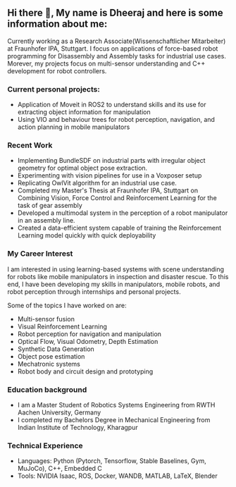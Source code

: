 ## Hi there 👋, My name is Dheeraj and here is some information about me:

Currently working as a Research Associate(Wissenschaftlicher Mitarbeiter) at Fraunhofer IPA, Stuttgart. I focus on applications of force-based robot programming for Disassembly and Assembly tasks for industrial use cases. Morever, my projects focus on multi-sensor understanding and C++ development for robot controllers.

### Current personal projects:
- Application of Moveit in ROS2 to understand skills and its use for extracting object information for manipulation
- Using VIO and behaviour trees for robot perception, navigation, and action planning in mobile manipulators

### Recent Work
- Implementing BundleSDF on industrial parts with irregular object geometry for optimal object pose extraction.
- Experimenting with vision pipelines for use in a Voxposer setup
- Replicating OwlVit algorithm for an industrial use case.
- Completed my Master's Thesis at Fraunhofer IPA, Stuttgart on Combining Vision, Force Control and Reinforcement Learning for the task of gear assembly
- Developed a multimodal system in the perception of a robot manipulator in an assembly line.
- Created a data-efficient system capable of training the Reinforcement Learning model quickly with quick deployability

### My Career Interest
I am interested in using learning-based systems with scene understanding for robots like mobile manipulators in inspection and disaster rescue. To this end, I have been developing my skills in manipulators, mobile robots, and robot perception through internships and personal projects. 

Some of the topics I have worked on are:
  - Multi-sensor fusion
  - Visual Reinforcement Learning
  - Robot perception for navigation and manipulation
  - Optical Flow, Visual Odometry, Depth Estimation
  - Synthetic Data Generation
  - Object pose estimation
  - Mechatronic systems
  - Robot body and circuit design and prototyping 

### Education background
- I am a Master Student of Robotics Systems Engineering from RWTH Aachen University, Germany
- I completed my Bachelors Degree in Mechanical Engineering from Indian Institute of Technology, Kharagpur

### Technical Experience
- Languages: Python (Pytorch, Tensorflow, Stable Baselines, Gym, MuJoCo), C++, Embedded C
- Tools: NVIDIA Isaac, ROS, Docker, WANDB, MATLAB, LaTeX, Blender
